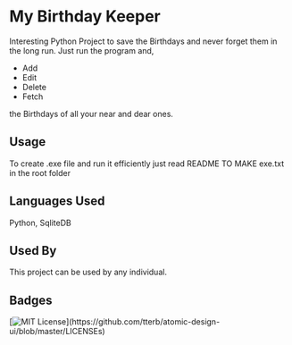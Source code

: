 
# My Birthday Keeper

Interesting Python Project to save the Birthdays and never forget them in the long run.
Just run the program and,

- Add
- Edit
- Delete
- Fetch

the Birthdays of all your near and dear ones.

## Usage

To create .exe file and run it efficiently just read README TO MAKE exe.txt in the root folder
## Languages Used

Python, SqliteDB
  
## Used By

This project can be used by any individual.

  
## Badges

[![MIT License](https://img.shields.io/apm/l/atomic-design-ui.svg?)](https://github.com/tterb/atomic-design-ui/blob/master/LICENSEs)
